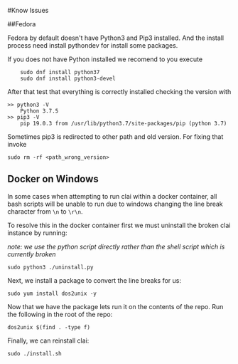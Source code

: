 #Know Issues

##Fedora

Fedora by default doesn't have Python3 and Pip3 installed. And the install process need install pythondev for install some packages.

If you does not have Python installed we recomend to you execute

```commandline
    sudo dnf install python37
    sudo dnf install python3-devel
```

After that test that everything is correctly installed checking the version with

```commandline
>> python3 -V 
    Python 3.7.5
>> pip3 -V
    pip 19.0.3 from /usr/lib/python3.7/site-packages/pip (python 3.7)
```

Sometimes pip3 is redirected to other path and old version. For fixing that invoke

```commandline
sudo rm -rf <path_wrong_version>
```

## Docker on Windows

In some cases when attempting to run clai within a docker container, all bash scripts will be unable to run due to windows changing the line break character from `\n` to `\r\n`. 

To resolve this in the docker container first we must uninstall the broken clai instance by running:

*note: we use the python script directly rather than the shell script which is currently broken*

```
sudo python3 ./uninstall.py
```

Next, we install a package to convert the line breaks for us:

```
sudo yum install dos2unix -y
```

Now that we have the package lets run it on the contents of the repo. Run the following in the root of the repo:

```
dos2unix $(find . -type f)
```

Finally, we can reinstall clai:

```
sudo ./install.sh
```
